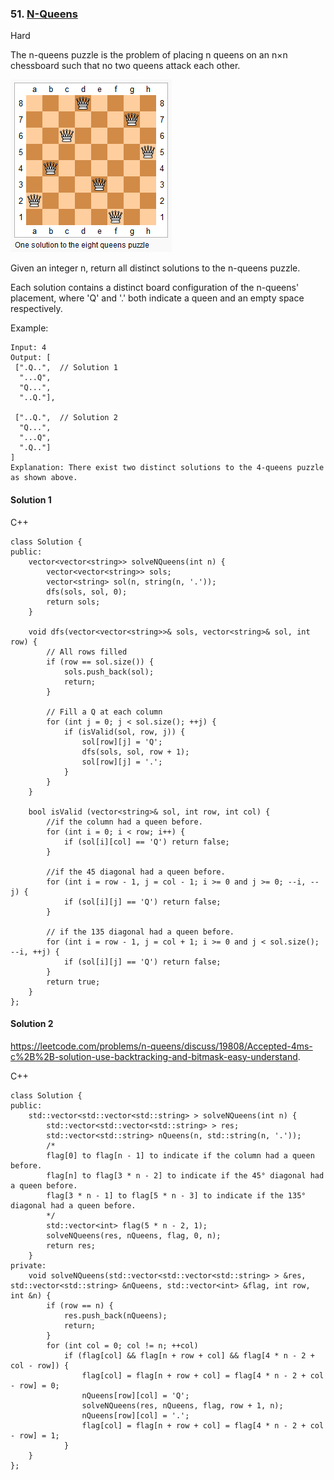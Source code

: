 ### 51\. [N-Queens](https://leetcode.com/problems/n-queens/)
Hard

The n-queens puzzle is the problem of placing n queens on an n×n chessboard such that no two queens attack each other.

![alt text](8-queens.png "8-queens")

Given an integer n, return all distinct solutions to the n-queens puzzle.

Each solution contains a distinct board configuration of the n-queens' placement, where 'Q' and '.' both indicate a queen and an empty space respectively.

Example:
```
Input: 4
Output: [
 [".Q..",  // Solution 1
  "...Q",
  "Q...",
  "..Q."],

 ["..Q.",  // Solution 2
  "Q...",
  "...Q",
  ".Q.."]
]
Explanation: There exist two distinct solutions to the 4-queens puzzle as shown above.
```

#### Solution 1

C++

```
class Solution {
public:
    vector<vector<string>> solveNQueens(int n) {
        vector<vector<string>> sols;
        vector<string> sol(n, string(n, '.'));
        dfs(sols, sol, 0);
        return sols;
    }
    
    void dfs(vector<vector<string>>& sols, vector<string>& sol, int row) {
        // All rows filled
        if (row == sol.size()) {
            sols.push_back(sol);
            return;
        }
        
        // Fill a Q at each column
        for (int j = 0; j < sol.size(); ++j) {
            if (isValid(sol, row, j)) {
                sol[row][j] = 'Q';
                dfs(sols, sol, row + 1);
                sol[row][j] = '.';
            }
        }
    }
    
    bool isValid (vector<string>& sol, int row, int col) {
        //if the column had a queen before.
        for (int i = 0; i < row; i++) {
            if (sol[i][col] == 'Q') return false;
        }
        
        //if the 45 diagonal had a queen before.
        for (int i = row - 1, j = col - 1; i >= 0 and j >= 0; --i, --j) {
            if (sol[i][j] == 'Q') return false;
        }
        
        // if the 135 diagonal had a queen before.
        for (int i = row - 1, j = col + 1; i >= 0 and j < sol.size(); --i, ++j) {
            if (sol[i][j] == 'Q') return false;
        }
        return true;
    }
};
```


#### Solution 2

https://leetcode.com/problems/n-queens/discuss/19808/Accepted-4ms-c%2B%2B-solution-use-backtracking-and-bitmask-easy-understand.

C++

```
class Solution {
public:
    std::vector<std::vector<std::string> > solveNQueens(int n) {
        std::vector<std::vector<std::string> > res;
        std::vector<std::string> nQueens(n, std::string(n, '.'));
        /*
        flag[0] to flag[n - 1] to indicate if the column had a queen before.
        flag[n] to flag[3 * n - 2] to indicate if the 45° diagonal had a queen before.
        flag[3 * n - 1] to flag[5 * n - 3] to indicate if the 135° diagonal had a queen before.
        */
        std::vector<int> flag(5 * n - 2, 1);
        solveNQueens(res, nQueens, flag, 0, n);
        return res;
    }
private:
    void solveNQueens(std::vector<std::vector<std::string> > &res, std::vector<std::string> &nQueens, std::vector<int> &flag, int row, int &n) {
        if (row == n) {
            res.push_back(nQueens);
            return;
        }
        for (int col = 0; col != n; ++col)
            if (flag[col] && flag[n + row + col] && flag[4 * n - 2 + col - row]) {
                flag[col] = flag[n + row + col] = flag[4 * n - 2 + col - row] = 0;
                nQueens[row][col] = 'Q';
                solveNQueens(res, nQueens, flag, row + 1, n);
                nQueens[row][col] = '.';
                flag[col] = flag[n + row + col] = flag[4 * n - 2 + col - row] = 1;
            }
    }
};
```
